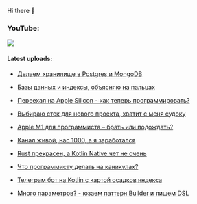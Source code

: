 Hi there 👋

### YouTube:

[![](https://img.shields.io/badge/youtube-Seems%20Nerdy-red?style=plastic&logo=youtube)](https://www.youtube.com/channel/UCA7ymlAF32Up8VKeDVv9uQw)


#### Latest uploads:

- [Делаем хранилище в Postgres и MongoDB](https://www.youtube.com/watch?v=FXQSw1BTaOQ)

- [Базы данных и индексы, объясняю на пальцах](https://www.youtube.com/watch?v=thAOuWIxEEw)

- [Переехал на Apple Silicon - как теперь программировать?](https://www.youtube.com/watch?v=ELgfVUqo_oY)

- [Выбираю стек для нового проекта, хватит с меня судоку](https://www.youtube.com/watch?v=v_IACdzmD2U)

- [Apple M1 для программиста – брать или подождать?](https://www.youtube.com/watch?v=ATu3KRHVcxA)

- [Канал живой, нас 1000, а я заработался](https://www.youtube.com/watch?v=_dQGlKgjAUQ)

- [Rust прекрасен, а Kotlin Native чет не очень](https://www.youtube.com/watch?v=SaSvJxdPMVs)

- [Что программисту делать на каникулах?](https://www.youtube.com/watch?v=9Y4kQgl6Aos)

- [Телеграм бот на Kotlin с картой осадков яндекса](https://www.youtube.com/watch?v=VPn-Pvq2bbk)

- [Много параметров? - юзаем паттерн Builder и пишем DSL](https://www.youtube.com/watch?v=ZaE7X8olTUA)


